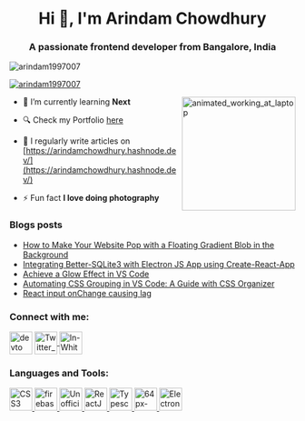   <h1 align="center">Hi 👋, I'm Arindam Chowdhury</h1>
<h3 align="center">A passionate frontend developer from Bangalore, India</h3>

<p align="left"> <img src="https://komarev.com/ghpvc/?username=arindam1997007&label=Profile%20views&color=0e75b6&style=flat" alt="arindam1997007" /> </p>

<p align="left"> <a href="https://github.com/ryo-ma/github-profile-trophy"><img src="https://github-profile-trophy.vercel.app/?username=arindam1997007" alt="arindam1997007" /></a>
</p>

<img align='right' src="https://user-images.githubusercontent.com/23236141/260481119-89cfaac2-5393-452e-8801-170e2b969a61.gif" alt="animated_working_at_laptop" style="width:200px" />



- 🌱 I’m currently learning **Next**

- 🔍 Check my Portfolio [here](https://arindam-chowdhury.vercel.app/)

- 📝 I regularly write articles on [https://arindamchowdhury.hashnode.dev/](https://arindamchowdhury.hashnode.dev/)

- ⚡ Fun fact **I love doing photography**

### Blogs posts
<!-- BLOG-POST-LIST:START -->
- [How to Make Your Website Pop with a Floating Gradient Blob in the Background](https://arindamchowdhury.hashnode.dev/how-to-make-your-website-pop-with-a-floating-gradient-blob-in-the-background)
- [Integrating Better-SQLite3 with Electron JS App using Create-React-App](https://arindamchowdhury.hashnode.dev/integrating-better-sqlite3-with-electron-js-app-using-create-react-app)
- [Achieve a Glow Effect in VS Code](https://arindamchowdhury.hashnode.dev/achieve-a-glow-effect-in-vs-code)
- [Automating CSS Grouping in VS Code: A Guide with CSS Organizer](https://arindamchowdhury.hashnode.dev/automating-css-grouping-in-vs-code-a-guide-with-css-organizer)
- [React input onChange causing lag](https://arindamchowdhury.hashnode.dev/react-input-onchange-causing-lag)
<!-- BLOG-POST-LIST:END -->

<h3 align="left">Connect with me:</h3>
<p align="left">
<a href="https://dev.to/arindam1997007" target="blank"><img align="center" src="https://user-images.githubusercontent.com/23236141/260495698-df4f250e-5a0f-4b0b-94e2-ba17d55afcf5.png" alt="devto" width="40" /></a>
<a align="center" href="https://twitter.com/arindam_404" target="blank"><img align="center" src="https://user-images.githubusercontent.com/23236141/260497284-df0bc3ce-9f8e-42e4-90fc-71be7356b785.png" alt="Twitter_X" width="40" />
  </a>
<a href="https://linkedin.com/in/arindam404" target="blank"><img align="center" src="https://user-images.githubusercontent.com/23236141/260497876-464ccd5c-b829-4aa8-92b3-e2153f15deb1.png" alt="In-White-40@2x" width="40" /></a>
</p>


<h3 align="left">Languages and Tools:</h3>
<p align="left"> <a href="https://www.w3schools.com/css/" target="_blank" rel="noreferrer"><img src="https://user-images.githubusercontent.com/23236141/260484815-2c85d0d1-f914-401a-ac62-b7355d2454e3.png" alt="CSS3" width="40"> </a> <a href="https://firebase.google.com/" target="_blank" rel="noreferrer"> <img src="https://www.vectorlogo.zone/logos/firebase/firebase-icon.svg" alt="firebase" width="40" height="40"/> </a> <a href="https://developer.mozilla.org/en-US/docs/Web/JavaScript" target="_blank" rel="noreferrer"> <img src="https://user-images.githubusercontent.com/23236141/260486740-0a746ed8-76ff-4c1e-a1ec-eb30b4e05fe5.png" alt="Unofficial_JavaScript_logo_2 svg" width="40" /> </a> <a href="https://reactjs.org/" target="_blank" rel="noreferrer"> <img src="https://user-images.githubusercontent.com/23236141/260485334-ab486d77-b0b7-4cda-bcd2-23b870c96828.png" alt="ReactJS" width='40' /> <a href="https://www.typescriptlang.org/" target="_blank" rel="noreferrer"> <img src="https://user-images.githubusercontent.com/23236141/260486396-f24d2fd9-938b-4554-9989-efab3070305a.png" alt="Typescript_logo_2020 svg" width="40"> </a> <a href='https://nodejs.org/en' target="_blank" rel="noreferrer"> <img src="https://user-images.githubusercontent.com/23236141/260485880-397573a9-5668-46f5-8d84-64267ac60d82.png" alt="64px-Node js_logo svg" width="40" /> </a> <a href='https://www.electronjs.org/' target="_blank" rel="noreferrer"><img src="https://user-images.githubusercontent.com/23236141/260487109-6ec8bdd1-2245-4093-98cd-c1d1c3dd3446.png" alt="Electron_Software_Framework_Logo svg" width="40" /></a></p>



